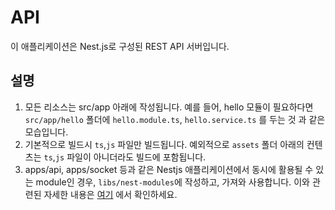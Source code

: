 # API

이 애플리케이션은 Nest.js로 구성된 REST API 서버입니다.

## 설명

1. 모든 리소스는 src/app 아래에 작성됩니다. 예를 들어, hello 모듈이 필요하다면 `src/app/hello` 폴더에 `hello.module.ts`, `hello.service.ts` 를 두는 것 과 같은 모습입니다.
2. 기본적으로 빌드시 `ts`,`js` 파일만 빌드됩니다. 예외적으로 `assets` 폴더 아래의 컨텐츠는 `ts`,`js` 파일이 아니더라도 빌드에 포함됩니다.
3. apps/api, apps/socket 등과 같은 Nestjs 애플리케이션에서 동시에 활용될 수 있는 module인 경우, `libs/nest-modules`에 작성하고, 가져와 사용합니다. 이와 관련된 자세한 내용은 [여기](./libs/nest-modules/README.md#설명) 에서 확인하세요.